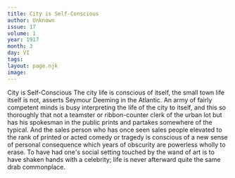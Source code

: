 ```yaml
---
title: City is Self-Conscious
author: Unknown
issue: 17
volume: 1
year: 1917
month: 3
day: VI
tags:
layout: page.njk
image:
---
```

City is Self-Conscious   The city life is conscious of itself, the small town life itself is not, asserts Seymour Deeming in the Atlantic. An army of fairly competent minds is busy interpreting the life of the city to itself, and this so thoroughly that not a teamster or ribbon-counter clerk of the urban lot but has his spokesman in the public prints and partakes somewhere of the typical. And the sales person who has once seen sales people elevated to the rank of printed or acted comedy or tragedy is conscious of a new sense of personal consequence which years of obscurity are powerless wholly to erase. To have had one's social setting touched by the wand of art is to have shaken hands with a celebrity; life is never afterward quite the same drab commonplace.




